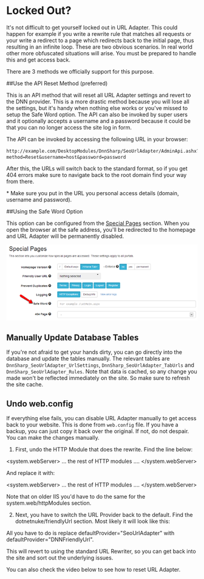 # Locked Out?

It's not difficult to get yourself locked out in URL Adapter. This could happen for example if you write a rewrite rule that matches all requests or your write a redirect to a page which redirects back to the initial page, thus resulting in an infinite loop. These are two obvious scenarios. In real world other more obfuscated situations will arise. You must be prepared to handle this and get access back.

There are 3 methods we officially support for this purpose.

##Use the API Reset Method (preferred)

This is an API method that will reset all URL Adapter settings and revert to the DNN provider. This is a more drastic method because you will lose all the settings, but it's handy when nothing else works or you've missed to setup the Safe Word option. The API can also be invoked by super users and it optionally accepts a username and a password because it could be that you can no longer access the site log in form.

The API can be invoked by accessing the following URL in your browser:

    http://example.com/DesktopModules/DnnSharp/SeoUrlAdapter/AdminApi.ashx?method=Reset&username=host&password=password

After this, the URLs will switch back to the standard format, so if you get 404 errors make sure to navigate back to the root domain find your way from there.

\* Make sure you put in the URL you personal access details (domain, username and password). 

##Using the Safe Word Option

This option can be configured from the [Special Pages](settings-reference/special-pages) section. When you open the browser at the safe address, you'll be redirected to the homepage and URL Adapter will be permanently disabled.

![](safe-word.png)

## Manually Update Database Tables

If you're not afraid to get your hands dirty, you can go directly into the database and update the tables manually. The relevant tables are `DnnSharp_SeoUrlAdapter_UrlSettings`, `DnnSharp_SeoUrlAdapter_TabUrls` and `DnnSharp_SeoUrlAdapter_Rules`. Note that data is cached, so any change you made won't be reflected immediately on the site. So make sure to refresh the site cache.

## Undo web.config

If everything else fails, you can disable URL Adapter manually to get access back to your website. This is done from `web.config` file. If you have a backup, you can just copy it back over the original. If not, do not despair. You can make the changes manually.

1. First, undo the HTTP Module that does the rewrite. Find the line below:

<system.webServer>
    <modules>
      <add name="UrlRewrite" 
           type="DnnSharp.SeoUrlAdapter.Core.Rewrite.UrlAdapterRewriter,DnnSharp.SeoUrlAdapter.Core" />
       ... the rest of HTTP modules ....
    </modules>
</system.webServer>

And replace it with:

<system.webServer>
    <modules>
      <add name="UrlRewrite" 
           type="DotNetNuke.HttpModules.UrlRewriteModule, DotNetNuke.HttpModules" preCondition="managedHandler" />
       ... the rest of HTTP modules ....
    </modules>
</system.webServer>

Note that on older IIS you'd have to do the same for the system.web/httpModules section.

2. Next, you have to switch the URL Provider back to the default. Find the dotnetnuke/friendlyUrl section. Most likely it will look like this:

<dotnetnuke>
  <friendlyUrl defaultProvider="SeoUrlAdapter">
    <providers>
      <clear />
      <add name="DNNFriendlyUrl" 
           type="DotNetNuke.Services.Url.FriendlyUrl.DNNFriendlyUrlProvider, DotNetNuke.HttpModules" 
           includePageName="true" 
           regexMatch="[^a-zA-Z0-9 _-]" 
           urlFormat="humanfriendly" />
      <add name="SeoUrlAdapter" 
           type="DnnSharp.SeoUrlAdapter.Core.SeoUrlAdapterProvider, DnnSharp.SeoUrlAdapter.Core" 
           includePageName="true" 
           regexMatch="[^a-zA-Z0-9 _-]" 
           urlFormat="humanfriendly" />
    </providers>
  </friendlyUrl>
</dotnetnuke>

All you have to do is replace defaultProvider="SeoUrlAdapter" with defaultProvider="DNNFriendlyUrl".

This will revert to using the standard URL Rewriter, so you can get back into the site and sort out the underlying issues.



You can also check the video below to see how to reset URL Adapter.